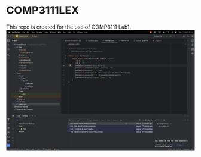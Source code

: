 # COMP3111LEX

This repo is created for the use of COMP3111 Lab1.
<img src="/comp3111_screenshot.png" width=800>